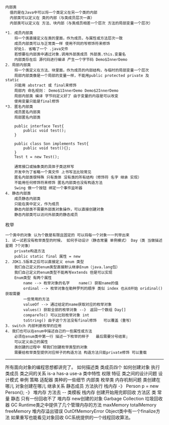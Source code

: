 
    内部类
      值的是在Java中可以将一个类定义在另一个类的内部
      内部类可以定义在 类的内部（与类成员层次一直）
      内部类可以定义在 方法、块内部（与类成员相差一个层次 方法的局部变量一个层次）
      
    *1. 成员内部类
        将一个类直接定义在类的里面，作为成员，与属性或方法层次一致
        成员内部类可以与正常类一样 使用不同的写修饰符来修饰
        好处1. 省略了一个 .java文件
        若想要在内部类中通过对象.调用外部类成员 外部类.this.变量名
        内部类存在后 源代码进行编译 产生一个字节码 Demo$InnerDemo
    2. 局部内部类
        将一个类定义在方法、块里面，作为成员的内部结构，与临时的局部变量一个层次
        局部内部类像是一个局部的变量一样，不能用public protected private 及 static
        只能用 abstract 或 final来修饰
        局部内 命名规则： Demo$1InnerDemo Demo$2InnerDemo
        局部内部类 编译 字节码定义好了 由于变量的内容是可以改变
        使用变量只能是final修饰
    *3. 匿名内部类
        成员匿名内部类
        局部匿名内部类
        
        public interface Test{
            public void test();
        }
        
        public class Son implements Test{
            public void test(){};
        }
        Test t = new Test();
        
        通常接口或抽象类的具体子类这样写
        开发中为了省略一个类文件 上书写法比较常见
        匿名内部类很特殊 只有类体 没有类的所有结构（修饰符 名字 继承 实现）
        不能用任何修饰符来修饰 匿名内部类也没有构造方法
        Swing 做一个按钮 绑定一个事件监听器
    4. 静态内部类
        成员静态内部类
        只能在类中定义，作为成员
        静态内部类不需要外部类对象操作，可以直接创建对象
        静态内部类可以访问外部类的静态成员
        
        
枚举
    
    一个类中的对象 认为个数是有限且固定的 可以将每一个对象一一列举出来
    1. 试一试若没有枚举类型的时候， 如何手动设计（静态常量 单例模式） Day（类 当做描述星期 7个对象）
        private构造方法
        public static final 属性 = new 
    2. JDK1.5版本之后可以直接定义 enum 类型
        我们自己定义的enum类型直接默认继承Enum（java.lang包）
        我们自己定义的enum类型不能再写extends 但是可以实现
        Enum类型 有两个属性 
            name --> 枚举对象的名字    name() 获取name的值  
            ordinal --> 枚举对象在勒种罗列的顺序 类似 index 也从0开始 oridinal() 获取需要
            一些常用的方法
            valueOf --> 通过给定的name获取对应的枚举对象
            values() 获取全部的枚举对象 --》 返回一个数组 Day[]
            compareTo() 可以比较枚举对象 int
            toString() 由于这个方法没有final修饰   可以覆盖（重写）
    3. switch 内部判断枚举的应用
    4. 我们也可以在enum中描述自己的一些属性或方法   
        必须在enum类中第一行 描述一下枚举的样子   最后需要分号结束;
        可以定义自己的属性
        类创建的过程中 帮我们创建枚举类型的对象
        需要给枚举类型提供对应样子的构造方法 构造方法只能private修饰 可以重载
        
        
------

所有面向对象的编程思想都讲完了。
如何描述类
    类成员四个
如何创建对象
    执行类成员
类之间的关系
    is-a has-a use-a
类中特性
    权限 特征
类之间的设计问题
    设计模式 单例 策略 适配器
类种的一些细节
    内部类 枚举类
内存机制问题
    类创建在哪儿 对象创建在哪儿 继承关系 静态成员 方法执行
    栈内存  -》 Person p = new Person(); -》 堆内存   方法去 -- 类模板
    栈内存 创建开始用完即回收
    方法区 类 常量 静态 只有一份回收不了
    堆内存 new创建的对象 Garbage Collection 垃圾回收器 GC
Runtime类之中提供了几个管理内存的方法
    maxMemory
    totalMemory
    freeMemory
    堆内存溢出错误 OutOfMemoryError
Object类中有一个finalize方法 如果重写也能看见对象回收
GC系统提供的一个线程回收算法。